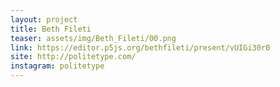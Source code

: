```yaml
---
layout: project
title: Beth Fileti
teaser: assets/img/Beth_Fileti/00.png
link: https://editor.p5js.org/bethfileti/present/vUIGi30r0
site: http://politetype.com/
instagram: politetype
---
```

